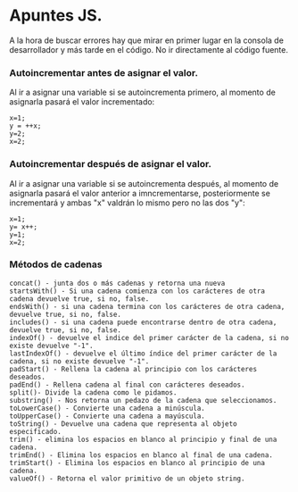 # Apuntes JS.

A la hora de buscar errores hay que mirar en primer lugar en la consola de desarrollador y más tarde en el código. No ir directamente al código fuente.

### Autoincrementar antes de asignar el valor.
Al ir a asignar una variable si se autoincrementa primero, al momento de asignarla pasará el valor incrementado:
~~~
x=1;
y = ++x;
y=2;
x=2;
~~~


### Autoincrementar después de asignar el valor.
Al ir a asignar una variable si se autoincrementa después, al momento de asignarla pasará el valor anterior a imncrementarse, posteriormente se incrementará y ambas "x" valdrán lo mismo pero no las dos "y":

~~~
x=1;
y= x++;
y=1;
x=2;
~~~

### Métodos de cadenas

~~~
concat() - junta dos o más cadenas y retorna una nueva
startsWith() - Si una cadena comienza con los carácteres de otra cadena devuelve true, si no, false.
endsWith() - si una cadena termina con los carácteres de otra cadena, devuelve true, si no, false.
includes() - si una cadena puede encontrarse dentro de otra cadena, devuelve true, si no, false.
indexOf() - devuelve el indice del primer carácter de la cadena, si no existe devuelve "-1".
lastIndexOf() - devuelve el último índice del primer carácter de la cadena, si no existe devuelve "-1".
padStart() - Rellena la cadena al principio con los carácteres deseados.
padEnd() - Rellena cadena al final con carácteres deseados.
split()- Divide la cadena como le pidamos.
substring() - Nos retorna un pedazo de la cadena que seleccionamos.
toLowerCase() - Convierte una cadena a minúscula.
toUpperCase() - Convierte una cadena a mayúscula.
toString() - Devuelve una cadena que representa al objeto especificado.
trim() - elimina los espacios en blanco al principio y final de una cadena.
trimEnd() - Elimina los espacios en blanco al final de una cadena.
trimStart() - Elimina los espacios en blanco al principio de una cadena.
valueOf() - Retorna el valor primitivo de un objeto string.
~~~
